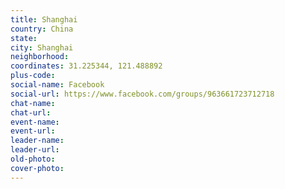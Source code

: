 ```yaml
---
title: Shanghai
country: China
state: 
city: Shanghai
neighborhood: 
coordinates: 31.225344, 121.488892
plus-code:
social-name: Facebook
social-url: https://www.facebook.com/groups/963661723712718
chat-name:
chat-url:
event-name:
event-url:
leader-name:
leader-url:
old-photo: 
cover-photo:
---
```

